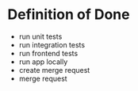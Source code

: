 # Definition of Done

- run unit tests
- run integration tests
- run frontend tests
- run app locally
- create merge request
- merge request
